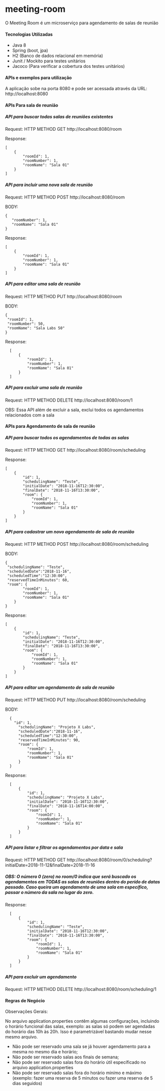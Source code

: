 # meeting-room

O Meeting Room é um microserviço para agendamento de salas de reunião

#### Tecnologias Utilizadas
 - Java 8
 - Spring (boot, jpa)
 - H2 (Banco de dados relacional em memória)
 - Junit / Mockito para testes unitários
 - Jacoco (Para verificar a cobertura dos testes unitários)
 
 #### APIs e exemplos para utilização
 
 A aplicação sobe na porta 8080 e pode ser acessada através da URL: http://localhost:8080
 
 #### APIs Para sala de reunião
 
 ##### API para buscar todas salas de reuniões existentes
 
 Request: HTTP METHOD GET http://localhost:8080/room
 
 Response:
 
 ```
 [
     {
         "roomId": 1,
         "roomNumber": 1,
         "roomName": "Sala 01"
     }
 ]
 ```

##### API para incluir uma nova sala de reunião
 
 Request: HTTP METHOD POST http://localhost:8080/room
  
 BODY:
 
 ```
 {
 	"roomNumber": 1,
 	"roomName": "Sala 01"
 }
 ```
 
 Response:
  
  ```
  [
      {
          "roomId": 1,
          "roomNumber": 1,
          "roomName": "Sala 01"
      }
  ]
  ```
  
##### API para editar uma sala de reunião
  
  Request: HTTP METHOD PUT http://localhost:8080/room
    
  BODY:
   
   ```
   {
    "roomId": 1,
   	"roomNumber": 50,
   	"roomName": "Sala Labs 50"
   }
   ```  
  
  Response:
    
  ```
    [
        {
            "roomId": 1,
            "roomNumber": 1,
            "roomName": "Sala 01"
        }
    ]
  ```
 
 ##### API para excluir uma sala de reunião
 
 Request: HTTP METHOD DELETE http://localhost:8080/room/1
 
 OBS: Essa API além de excluir a sala, exclui todos os agendamentos relacionados com a sala
 
 
  #### APIs para Agendamento de sala de reunião
 
  ##### API para buscar todos os agendamentos de todas as salas
  
  Request: HTTP METHOD GET http://localhost:8080/room/scheduling
  
  Response:
  
  ```
  [
      {
          "id": 1,
          "schedulingName": "Teste",
          "initialDate": "2018-11-16T12:30:00",
          "finalDate": "2018-11-16T13:30:00",
          "room": {
              "roomId": 1,
              "roomNumber": 1,
              "roomName": "Sala 01"
          }
      }
  ] 
 ```
 
 ##### API para cadastrar um novo agendamento de sala de reunião
   
   Request: HTTP METHOD POST http://localhost:8080/room/scheduling
   
   BODY:
   ```
   {
   	"schedulingName": "Teste",
   	"scheduledDate":"2018-11-16",
   	"scheduledTime":"12:30:00",
   	"reservedTimeInMinutes": 60,
   	"room": {
           "roomId": 1,
           "roomNumber": 1,
           "roomName": "Sala 01"
       }
   }
   ```
   
   Response:
   
   ```
   [
       {
           "id": 1,
           "schedulingName": "Teste",
           "initialDate": "2018-11-16T12:30:00",
           "finalDate": "2018-11-16T13:30:00",
           "room": {
               "roomId": 1,
               "roomNumber": 1,
               "roomName": "Sala 01"
           }
       }
   ] 
  ```
 
 ##### API para editar um agendamento de sala de reunião
    
  Request: HTTP METHOD PUT http://localhost:8080/room/scheduling
  
  BODY:
      
  ```
    {
      "id": 1,
    	"schedulingName": "Projeto X Labs",
    	"scheduledDate":"2018-11-16",
    	"scheduledTime":"12:30:00",
    	"reservedTimeInMinutes": 90,
    	"room": {
            "roomId": 1,
            "roomNumber": 1,
            "roomName": "Sala 01"
        }
    }
  ```
    
  Response:
    
  ```
    [
        {
            "id": 1,
            "schedulingName": "Projeto X Labs",
            "initialDate": "2018-11-16T12:30:00",
            "finalDate": "2018-11-16T14:00:00",
            "room": {
                "roomId": 1,
                "roomNumber": 1,
                "roomName": "Sala 01"
            }
        }
    ] 
   ```
 
  ##### API para listar e filtrar os agendamentos por data e sala
 
 Request: HTTP METHOD GET http://localhost:8080/room/0/scheduling?initialDate=2018-11-12&finalDate=2018-11-16
 
 
 ##### OBS: O número 0 (zero) no room/0 indica que será buscado os agendamentos em TODAS as salas de reuniões dentro do perído de datas passado. Caso queira um agendamento de uma sala em específico, passar o número da sala no lugar do zero. 
 
 
 Response:
     
   ```
     [
         {
             "id": 1,
             "schedulingName": "Teste",
             "initialDate": "2018-11-16T12:30:00",
             "finalDate": "2018-11-16T13:30:00",
             "room": {
                 "roomId": 1,
                 "roomNumber": 1,
                 "roomName": "Sala 01"
             }
         }
     ] 
  ```
 
 
  ##### API para excluir um agendamento
  
  Request: HTTP METHOD DELETE http://localhost:8080/room/scheduling/1
 
 
 
 #### Regras de Negócio
 
 Observações Gerais:
 
 No arquivo application.properties contêm algumas configurações, incluindo o horário funcional das salas, exemplo: as salas só podem ser agendadas do horário das 10h às 20h. Isso é parametrizável bastando mudar nesse mesmo arquivo.
 
 - Não pode ser reservado uma sala se já houver agendamento para a mesma no mesmo dia e horário;
 - Não pode ser reservado salas aos finais de semana;
 - Não pode ser reservado salas fora do horário útil específicado no arquivo application.properties
 - Não pode ser reservado salas fora do horário minímo e máximo (exemplo: fazer uma reserva de 5 minutos ou fazer uma reserva de 5 dias seguidos)
